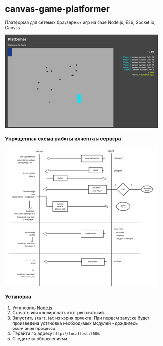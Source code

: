 # canvas-game-platformer

Платформа для сетевых браузерных игр на базе Node.js, ES6, Socket.io, Canvas

![preview](preview/preview.png)


### Упрощенная схема работы клиента и сервера

![socket-algo](preview/socket_algo.png)

### Установка
1. Установить [Node.js](https://nodejs.org/en/download/).
2. Скачать или клонировать этот репозиторий.
3. Запустить `start.bat` из корня проекта. При первом запуске будет произведена установка необходимых модулей - дождитесь окончания процесса.
4. Перейти по адресу `http://localhost:3000`.
5. Следите за обновлениями.